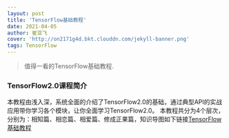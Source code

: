 ```yaml
---
layout: post
title: 'TensorFlow基础教程'
date: 2021-04-05
author: 崔亚飞
cover: 'http://on2171g4d.bkt.clouddn.com/jekyll-banner.png'
tags: TensorFlow
---
```


> 值得一看的TensorFlow基础教程.

### TensorFlow2.0课程简介

本教程由浅入深，系统全面的介绍了TensorFlow2.0的基础，通过典型API的实战应用带你学习各个模块，让你全面学习TensorFlow2.0。 本教程共分为4个层次，分别为：相知篇、相恋篇、相爱篇、修成正果篇，知识导图如下链接[TensorFlow基础教程](https://tianchi.aliyun.com/course/779)

